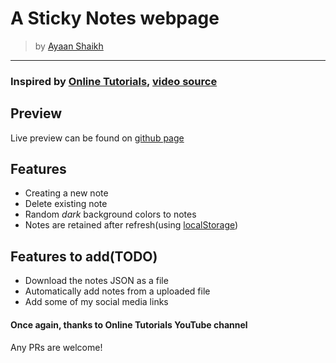 # A Sticky Notes webpage
> by [Ayaan Shaikh](https://github.com/ayaantuts)
___
### Inspired by [Online Tutorials](https://www.youtube.com/@OnlineTutorialsYT), [video source](https://www.youtube.com/watch?v=Uk1cTgQVP9g)

## Preview
Live preview can be found on [github page](https://ayaantuts.github.io/sticky-notes/)

## Features
- Creating a new note
- Delete existing note
- Random *dark* background colors to notes
- Notes are retained after refresh(using [localStorage](https://developer.mozilla.org/en-US/docs/Web/API/Window/localStorage))

## Features to add(TODO)
- Download the notes JSON as a file
- Automatically add notes from a uploaded file
- Add some of my social media links

#### Once again, thanks to Online Tutorials YouTube channel

Any PRs are welcome!